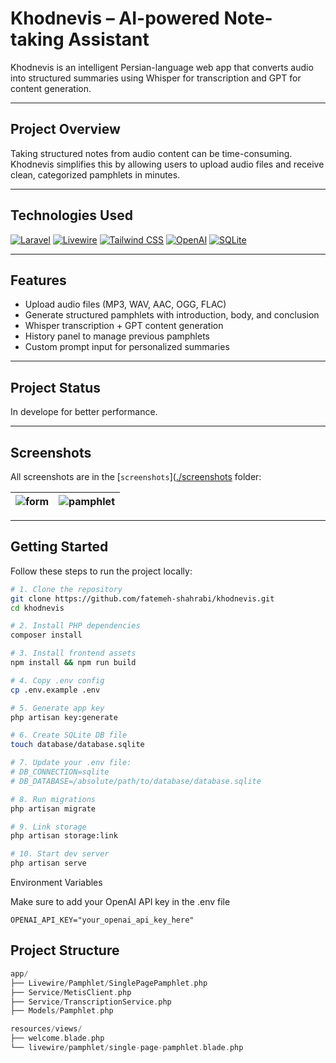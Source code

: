 # Khodnevis – AI-powered Note-taking Assistant

Khodnevis is an intelligent Persian-language web app that converts audio into structured summaries using Whisper for transcription and GPT for content generation.

---

## Project Overview

Taking structured notes from audio content can be time-consuming. Khodnevis simplifies this by allowing users to upload audio files and receive clean, categorized pamphlets in minutes.

---

## Technologies Used

[![Laravel](https://img.shields.io/badge/-Laravel-%23FF2D20?style=for-the-badge&logo=laravel&logoColor=white)](https://laravel.com)
[![Livewire](https://img.shields.io/badge/-Livewire-%2322C55E?style=for-the-badge&logo=laravel&logoColor=white)](https://laravel-livewire.com)
[![Tailwind CSS](https://img.shields.io/badge/-Tailwind_CSS-%2306B6D4?style=for-the-badge&logo=tailwind-css&logoColor=white)](https://tailwindcss.com)
[![OpenAI](https://img.shields.io/badge/-OpenAI-%23000000?style=for-the-badge&logo=openai&logoColor=white)](https://openai.com)
[![SQLite](https://img.shields.io/badge/-SQLite-%230073a6?style=for-the-badge&logo=sqlite&logoColor=white)](https://sqlite.org)

---

## Features

- Upload audio files (MP3, WAV, AAC, OGG, FLAC)  
- Generate structured pamphlets with introduction, body, and conclusion  
- Whisper transcription + GPT content generation  
- History panel to manage previous pamphlets  
- Custom prompt input for personalized summaries  

---

## Project Status

In develope for better performance.

---

## Screenshots

All screenshots are in the [`screenshots`]([./screenshots](https://github.com/fatemeh-shahrabi/Khodnevis/blob/main/Screenshot) folder:

| ![form]([./screenshots/form.png](https://github.com/fatemeh-shahrabi/Khodnevis/blob/main/Screenshot/form.png)) | ![pamphlet]([./screenshots/pamphlet.png](https://github.com/fatemeh-shahrabi/Khodnevis/blob/main/Screenshot/pamphlet.png)) |
|----------------------------------|------------------------------------------|

---

## Getting Started

Follow these steps to run the project locally:

```bash
# 1. Clone the repository
git clone https://github.com/fatemeh-shahrabi/khodnevis.git
cd khodnevis

# 2. Install PHP dependencies
composer install

# 3. Install frontend assets
npm install && npm run build

# 4. Copy .env config
cp .env.example .env

# 5. Generate app key
php artisan key:generate

# 6. Create SQLite DB file
touch database/database.sqlite

# 7. Update your .env file:
# DB_CONNECTION=sqlite
# DB_DATABASE=/absolute/path/to/database/database.sqlite

# 8. Run migrations
php artisan migrate

# 9. Link storage
php artisan storage:link

# 10. Start dev server
php artisan serve
```


Environment Variables

Make sure to add your OpenAI API key in the .env file

```env
OPENAI_API_KEY="your_openai_api_key_here"
```

## Project Structure

```swift
app/
├── Livewire/Pamphlet/SinglePagePamphlet.php
├── Service/MetisClient.php
├── Service/TranscriptionService.php
├── Models/Pamphlet.php

resources/views/
├── welcome.blade.php
└── livewire/pamphlet/single-page-pamphlet.blade.php
```
